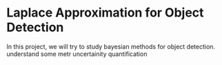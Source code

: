 # Laplace Approximation for Object Detection
In this project, we will try to study bayesian methods for object detection.  understand some metr uncertainity quantification 